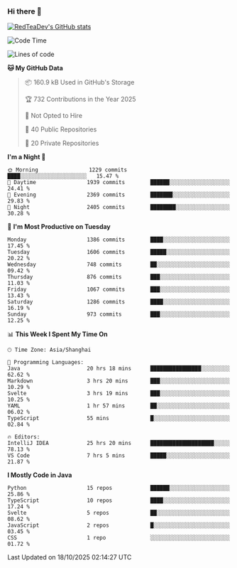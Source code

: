 ### Hi there 👋

<!--
**RedTeaDev/RedTeaDev** is a ✨ _special_ ✨ repository because its `README.md` (this file) appears on your GitHub profile.

Here are some ideas to get you started:

- 🔭 I’m currently working on ...
- 🌱 I’m currently learning ...
- 👯 I’m looking to collaborate on ...
- 🤔 I’m looking for help with ...
- 💬 Ask me about ...
- 📫 How to reach me: ...
- 😄 Pronouns: ...
- ⚡ Fun fact: ...
-->

<!--
[![wakatime](https://wakatime.com/badge/user/6b101ed0-04c0-4490-9283-eb61f2efff96.svg)](https://wakatime.com/@6b101ed0-04c0-4490-9283-eb61f2efff96)
!-->

[![RedTeaDev's GitHub stats](https://github-readme-stats.vercel.app/api?username=RedTeaDev\&include_all_commits=true)](https://github.com/anuraghazra/github-readme-stats)
<!--
[![willianrod's wakatime stats](https://github-readme-stats.vercel.app/api/wakatime?username=RedTeaDev)](https://github.com/anuraghazra/github-readme-stats)
!-->
<!--START_SECTION:waka-->
![Code Time](http://img.shields.io/badge/Code%20Time-3%2C594%20hrs%2019%20mins-blue)

![Lines of code](https://img.shields.io/badge/From%20Hello%20World%20I%27ve%20Written-1.4%20million%20lines%20of%20code-blue)

**🐱 My GitHub Data** 

> 📦 160.9 kB Used in GitHub's Storage 
 > 
> 🏆 732 Contributions in the Year 2025
 > 
> 🚫 Not Opted to Hire
 > 
> 📜 40 Public Repositories 
 > 
> 🔑 20 Private Repositories 
 > 
**I'm a Night 🦉** 

```text
🌞 Morning                1229 commits        ████░░░░░░░░░░░░░░░░░░░░░   15.47 % 
🌆 Daytime                1939 commits        ██████░░░░░░░░░░░░░░░░░░░   24.41 % 
🌃 Evening                2369 commits        ███████░░░░░░░░░░░░░░░░░░   29.83 % 
🌙 Night                  2405 commits        ████████░░░░░░░░░░░░░░░░░   30.28 % 
```
📅 **I'm Most Productive on Tuesday** 

```text
Monday                   1386 commits        ████░░░░░░░░░░░░░░░░░░░░░   17.45 % 
Tuesday                  1606 commits        █████░░░░░░░░░░░░░░░░░░░░   20.22 % 
Wednesday                748 commits         ██░░░░░░░░░░░░░░░░░░░░░░░   09.42 % 
Thursday                 876 commits         ███░░░░░░░░░░░░░░░░░░░░░░   11.03 % 
Friday                   1067 commits        ███░░░░░░░░░░░░░░░░░░░░░░   13.43 % 
Saturday                 1286 commits        ████░░░░░░░░░░░░░░░░░░░░░   16.19 % 
Sunday                   973 commits         ███░░░░░░░░░░░░░░░░░░░░░░   12.25 % 
```


📊 **This Week I Spent My Time On** 

```text
🕑︎ Time Zone: Asia/Shanghai

💬 Programming Languages: 
Java                     20 hrs 18 mins      ████████████████░░░░░░░░░   62.62 % 
Markdown                 3 hrs 20 mins       ███░░░░░░░░░░░░░░░░░░░░░░   10.29 % 
Svelte                   3 hrs 19 mins       ███░░░░░░░░░░░░░░░░░░░░░░   10.25 % 
YAML                     1 hr 57 mins        ██░░░░░░░░░░░░░░░░░░░░░░░   06.02 % 
TypeScript               55 mins             █░░░░░░░░░░░░░░░░░░░░░░░░   02.84 % 

🔥 Editors: 
IntelliJ IDEA            25 hrs 20 mins      ████████████████████░░░░░   78.13 % 
VS Code                  7 hrs 5 mins        █████░░░░░░░░░░░░░░░░░░░░   21.87 % 
```

**I Mostly Code in Java** 

```text
Python                   15 repos            ██████░░░░░░░░░░░░░░░░░░░   25.86 % 
TypeScript               10 repos            ████░░░░░░░░░░░░░░░░░░░░░   17.24 % 
Svelte                   5 repos             ██░░░░░░░░░░░░░░░░░░░░░░░   08.62 % 
JavaScript               2 repos             █░░░░░░░░░░░░░░░░░░░░░░░░   03.45 % 
CSS                      1 repo              ░░░░░░░░░░░░░░░░░░░░░░░░░   01.72 % 
```




 Last Updated on 18/10/2025 02:14:27 UTC
<!--END_SECTION:waka-->


